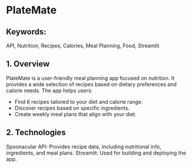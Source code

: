 # PlateMate   

## Keywords:   
API, Nutrition, Recipes, Calories, Meal Planning, Food, Streamlit

## 1. Overview   
PlateMate is a user-friendly meal planning app focused on nutrition. It provides a wide selection of recipes based on dietary preferences and calorie needs. The app helps users:
- Find 6 recipes tailored to your diet and calorie range.
- Discover recipes based on specific ingredients.
- Create weekly meal plans that align with your diet.

## 2. Technologies   
Spoonacular API: Provides recipe data, including nutritional info, ingredients, and meal plans.
Streamlit: Used for building and deploying the app.
